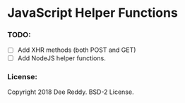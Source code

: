 # JavaScript Helper Functions

### TODO:
+ [ ] Add XHR methods (both POST and GET)
+ [ ] Add NodeJS helper functions.

### License:
Copyright 2018 Dee Reddy. BSD-2 License.
